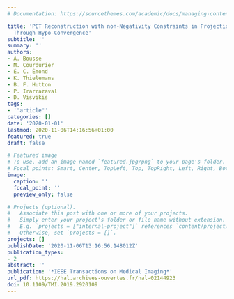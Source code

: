```yaml
---
# Documentation: https://sourcethemes.com/academic/docs/managing-content/

title: 'PET Reconstruction with non-Negativity Constraints in Projection Space: Optimization
  Through Hypo-Convergence'
subtitle: ''
summary: ''
authors:
- A. Bousse
- M. Courdurier
- É. C. Émond
- K. Thielemans
- B. F. Hutton
- P. Irarrazaval
- D. Visvikis
tags:
- '"article"'
categories: []
date: '2020-01-01'
lastmod: 2020-11-06T14:16:56+01:00
featured: true
draft: false

# Featured image
# To use, add an image named `featured.jpg/png` to your page's folder.
# Focal points: Smart, Center, TopLeft, Top, TopRight, Left, Right, BottomLeft, Bottom, BottomRight.
image:
  caption: ''
  focal_point: ''
  preview_only: false

# Projects (optional).
#   Associate this post with one or more of your projects.
#   Simply enter your project's folder or file name without extension.
#   E.g. `projects = ["internal-project"]` references `content/project/deep-learning/index.md`.
#   Otherwise, set `projects = []`.
projects: []
publishDate: '2020-11-06T13:16:56.148012Z'
publication_types:
- 2
abstract: ''
publication: '*IEEE Transactions on Medical Imaging*'
url_pdf: https://hal.archives-ouvertes.fr/hal-02144923
doi: 10.1109/TMI.2019.2920109
---
```

